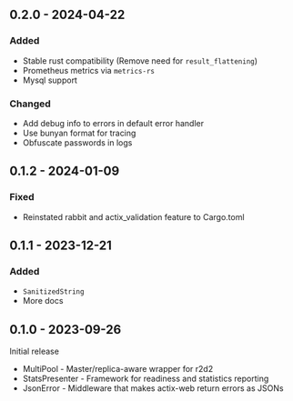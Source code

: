 <!-- markdownlint-configure-file { "no-duplicate-heading": { "siblings_only": true } } -->

<!-- markdownlint-disable-next-line first-line-h1 -->
## 0.2.0 - 2024-04-22

### Added

* Stable rust compatibility (Remove need for `result_flattening`)
* Prometheus metrics via `metrics-rs`
* Mysql support

### Changed

* Add debug info to errors in default error handler
* Use bunyan format for tracing
* Obfuscate passwords in logs

## 0.1.2 - 2024-01-09

### Fixed

* Reinstated rabbit and actix_validation feature to Cargo.toml

## 0.1.1 - 2023-12-21

### Added

* `SanitizedString`
* More docs

## 0.1.0 - 2023-09-26

Initial release

* MultiPool - Master/replica-aware wrapper for r2d2
* StatsPresenter - Framework for readiness and statistics reporting
* JsonError - Middleware that makes actix-web return errors as JSONs

